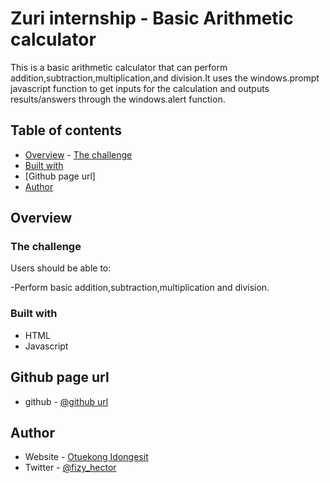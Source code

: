 # Zuri internship - Basic Arithmetic calculator

This is a basic arithmetic calculator that can perform addition,subtraction,multiplication,and division.It uses the windows.prompt javascript function to get inputs for the calculation and outputs results/answers through the windows.alert function. 

## Table of contents

- [Overview](#overview) - [The challenge](#the-challenge)
- [Built with](#built-with)
- [Github page url]
- [Author](#author)


## Overview

### The challenge

Users should be able to:

-Perform basic addition,subtraction,multiplication and division.


### Built with

- HTML
- Javascript

## Github page url
- github - [@github url]()

## Author

- Website - [Otuekong Idongesit](https://otuekong-arthur.netlify.app)
- Twitter - [@fizy_hector](https://www.twitter.com/fizy_hector)

